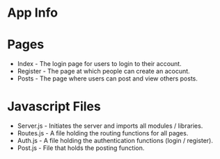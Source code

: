 # App Info

# Pages
- Index - The login page for users to login to their account.
- Register - The page at which people can create an acocunt.
- Posts - The page where users can post and view others posts.

# Javascript Files
- Server.js - Initiates the server and imports all modules / libraries.
- Routes.js - A file holding the routing functions for all pages.
- Auth.js - A file holding the authentication functions (login / register).
- Post.js - File that holds the posting function.
